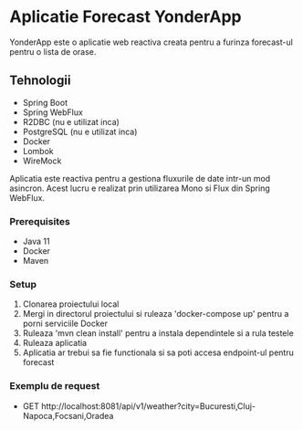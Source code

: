 # Aplicatie Forecast YonderApp

YonderApp este o aplicatie web reactiva creata pentru a furinza forecast-ul pentru o lista de orase.


## Tehnologii

- Spring Boot
- Spring WebFlux
- R2DBC (nu e utilizat inca)
- PostgreSQL (nu e utilizat inca)
- Docker
- Lombok
- WireMock

Aplicatia este reactiva pentru a gestiona fluxurile de date intr-un mod asincron.
Acest lucru e realizat prin utilizarea Mono si Flux din Spring WebFlux.

### Prerequisites

- Java 11 
- Docker
- Maven

### Setup

1. Clonarea proiectului local
2. Mergi in directorul proiectului si ruleaza 'docker-compose up' pentru a porni serviciile Docker
3. Ruleaza 'mvn clean install' pentru a instala dependintele si a rula testele
4. Ruleaza aplicatia
5. Aplicatia ar trebui sa fie functionala si sa poti accesa endpoint-ul pentru forecast

### Exemplu de request

- GET http://localhost:8081/api/v1/weather?city=Bucuresti,Cluj-Napoca,Focsani,Oradea